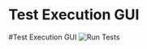 # Test Execution GUI

#Test Execution GUI
![Run Tests](https://github.com/pradeepcsu/RobotFramework_Sample/blob/master/Run_Tests_GUI.png)


